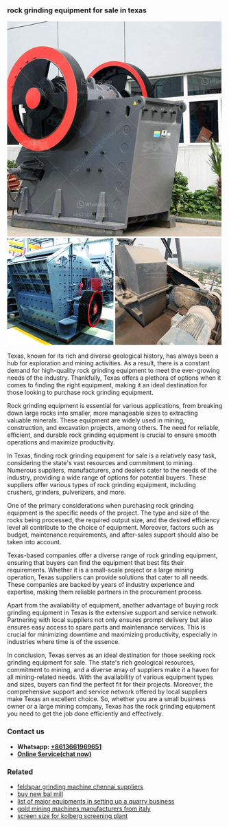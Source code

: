 <h3>rock grinding equipment for sale in texas</h3><img src='1706767128.jpg' alt=''><p>Texas, known for its rich and diverse geological history, has always been a hub for exploration and mining activities. As a result, there is a constant demand for high-quality rock grinding equipment to meet the ever-growing needs of the industry. Thankfully, Texas offers a plethora of options when it comes to finding the right equipment, making it an ideal destination for those looking to purchase rock grinding equipment.</p><p>Rock grinding equipment is essential for various applications, from breaking down large rocks into smaller, more manageable sizes to extracting valuable minerals. These equipment are widely used in mining, construction, and excavation projects, among others. The need for reliable, efficient, and durable rock grinding equipment is crucial to ensure smooth operations and maximize productivity.</p><p>In Texas, finding rock grinding equipment for sale is a relatively easy task, considering the state's vast resources and commitment to mining. Numerous suppliers, manufacturers, and dealers cater to the needs of the industry, providing a wide range of options for potential buyers. These suppliers offer various types of rock grinding equipment, including crushers, grinders, pulverizers, and more.</p><p>One of the primary considerations when purchasing rock grinding equipment is the specific needs of the project. The type and size of the rocks being processed, the required output size, and the desired efficiency level all contribute to the choice of equipment. Moreover, factors such as budget, maintenance requirements, and after-sales support should also be taken into account.</p><p>Texas-based companies offer a diverse range of rock grinding equipment, ensuring that buyers can find the equipment that best fits their requirements. Whether it is a small-scale project or a large mining operation, Texas suppliers can provide solutions that cater to all needs. These companies are backed by years of industry experience and expertise, making them reliable partners in the procurement process.</p><p>Apart from the availability of equipment, another advantage of buying rock grinding equipment in Texas is the extensive support and service network. Partnering with local suppliers not only ensures prompt delivery but also ensures easy access to spare parts and maintenance services. This is crucial for minimizing downtime and maximizing productivity, especially in industries where time is of the essence.</p><p>In conclusion, Texas serves as an ideal destination for those seeking rock grinding equipment for sale. The state's rich geological resources, commitment to mining, and a diverse array of suppliers make it a haven for all mining-related needs. With the availability of various equipment types and sizes, buyers can find the perfect fit for their projects. Moreover, the comprehensive support and service network offered by local suppliers make Texas an excellent choice. So, whether you are a small business owner or a large mining company, Texas has the rock grinding equipment you need to get the job done efficiently and effectively.</p><h3>Contact us</h3><ul><li><strong>Whatsapp:&nbsp;<a href="https://wa.me/8613661969651">+8613661969651</a></strong></li><li><a href="https://swt.shibang-china.com/?git&amp;zhl&amp;rock grinding equipment for sale in texas"><strong>Online Service(chat now)</strong></a></li></ul><h3>Related</h3><ul><li><a href='feldspar grinding machine chennai suppliers.md'>feldspar grinding machine chennai suppliers</a></li><li><a href='buy new bal mill.md'>buy new bal mill</a></li><li><a href='list of major equipments in setting up a quarry business.md'>list of major equipments in setting up a quarry business</a></li><li><a href='gold mining machines manufacturers from italy.md'>gold mining machines manufacturers from italy</a></li><li><a href='screen size for kolberg screening plant.md'>screen size for kolberg screening plant</a></li></ul>